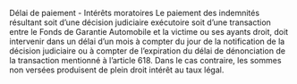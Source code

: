 Délai de paiement - Intérêts moratoires
Le paiement des indemnités résultant soit d’une décision judiciaire exécutoire soit d’une transaction entre le Fonds de Garantie Automobile et la victime ou ses ayants droit, doit intervenir dans un délai d’un mois à compter du jour de la notification de la décision judiciaire ou à compter de l’expiration du délai de dénonciation de la transaction mentionné à l’article 618.
Dans le cas contraire, les sommes non versées produisent de plein droit intérêt au taux légal.